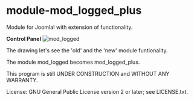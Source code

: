 # module-mod_logged_plus
Module for Joomla! with extension of functionality.

**Control Panel** 
![mod_logged](https://user-images.githubusercontent.com/9271775/29978494-c83f5304-8f41-11e7-85fa-1cde8b79467e.png)

The drawing let's see the 'old' and the 'new' module funtionality.

The module mod_logged becomes mod_logged_plus.

This program is still UNDER CONSTRUCTION and WITHOUT ANY WARRANTY.

License: GNU General Public License version 2 or later; see LICENSE.txt.
